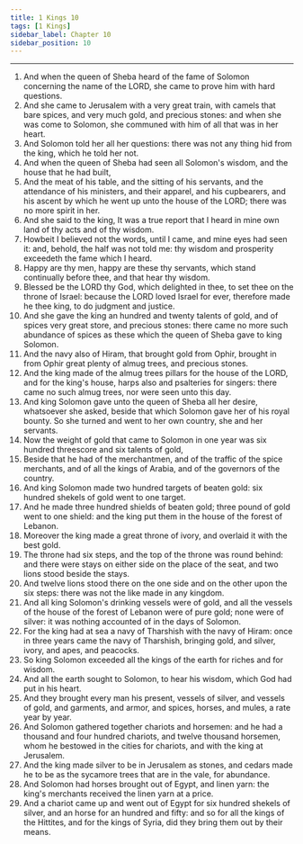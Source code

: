```yaml
---
title: 1 Kings 10
tags: [1 Kings]
sidebar_label: Chapter 10
sidebar_position: 10
---
```


---
1. And when the queen of Sheba heard of the fame of Solomon concerning the name of the LORD, she came to prove him with hard questions.
2. And she came to Jerusalem with a very great train, with camels that bare spices, and very much gold, and precious stones: and when she was come to Solomon, she communed with him of all that was in her heart.
3. And Solomon told her all her questions: there was not any thing hid from the king, which he told her not.
4. And when the queen of Sheba had seen all Solomon's wisdom, and the house that he had built,
5. And the meat of his table, and the sitting of his servants, and the attendance of his ministers, and their apparel, and his cupbearers, and his ascent by which he went up unto the house of the LORD; there was no more spirit in her.
6. And she said to the king, It was a true report that I heard in mine own land of thy acts and of thy wisdom.
7. Howbeit I believed not the words, until I came, and mine eyes had seen it: and, behold, the half was not told me: thy wisdom and prosperity exceedeth the fame which I heard.
8. Happy are thy men, happy are these thy servants, which stand continually before thee, and that hear thy wisdom.
9. Blessed be the LORD thy God, which delighted in thee, to set thee on the throne of Israel: because the LORD loved Israel for ever, therefore made he thee king, to do judgment and justice.
10. And she gave the king an hundred and twenty talents of gold, and of spices very great store, and precious stones: there came no more such abundance of spices as these which the queen of Sheba gave to king Solomon.
11. And the navy also of Hiram, that brought gold from Ophir, brought in from Ophir great plenty of almug trees, and precious stones.
12. And the king made of the almug trees pillars for the house of the LORD, and for the king's house, harps also and psalteries for singers: there came no such almug trees, nor were seen unto this day.
13. And king Solomon gave unto the queen of Sheba all her desire, whatsoever she asked, beside that which Solomon gave her of his royal bounty. So she turned and went to her own country, she and her servants.
14. Now the weight of gold that came to Solomon in one year was six hundred threescore and six talents of gold,
15. Beside that he had of the merchantmen, and of the traffic of the spice merchants, and of all the kings of Arabia, and of the governors of the country.
16. And king Solomon made two hundred targets of beaten gold: six hundred shekels of gold went to one target.
17. And he made three hundred shields of beaten gold; three pound of gold went to one shield: and the king put them in the house of the forest of Lebanon.
18. Moreover the king made a great throne of ivory, and overlaid it with the best gold.
19. The throne had six steps, and the top of the throne was round behind: and there were stays on either side on the place of the seat, and two lions stood beside the stays.
20. And twelve lions stood there on the one side and on the other upon the six steps: there was not the like made in any kingdom.
21. And all king Solomon's drinking vessels were of gold, and all the vessels of the house of the forest of Lebanon were of pure gold; none were of silver: it was nothing accounted of in the days of Solomon.
22. For the king had at sea a navy of Tharshish with the navy of Hiram: once in three years came the navy of Tharshish, bringing gold, and silver, ivory, and apes, and peacocks.
23. So king Solomon exceeded all the kings of the earth for riches and for wisdom.
24. And all the earth sought to Solomon, to hear his wisdom, which God had put in his heart.
25. And they brought every man his present, vessels of silver, and vessels of gold, and garments, and armor, and spices, horses, and mules, a rate year by year.
26. And Solomon gathered together chariots and horsemen: and he had a thousand and four hundred chariots, and twelve thousand horsemen, whom he bestowed in the cities for chariots, and with the king at Jerusalem.
27. And the king made silver to be in Jerusalem as stones, and cedars made he to be as the sycamore trees that are in the vale, for abundance.
28. And Solomon had horses brought out of Egypt, and linen yarn: the king's merchants received the linen yarn at a price.
29. And a chariot came up and went out of Egypt for six hundred shekels of silver, and an horse for an hundred and fifty: and so for all the kings of the Hittites, and for the kings of Syria, did they bring them out by their means.